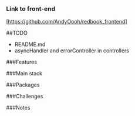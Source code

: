 
### Link to front-end
[https://github.com/AndyOooh/redbook_frontend]

##TODO
- README.md
- asyncHandler and errorController in controllers


###Features

###Main stack

###Packages

###Challenges

###Notes